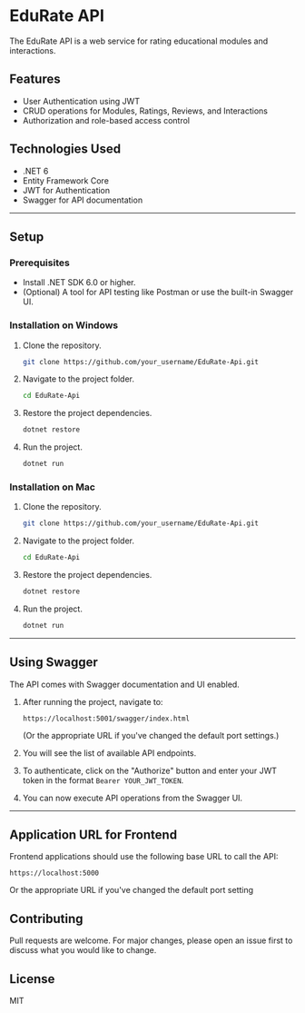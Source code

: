 ﻿# EduRate API

The EduRate API is a web service for rating educational modules and interactions.

## Features

- User Authentication using JWT
- CRUD operations for Modules, Ratings, Reviews, and Interactions
- Authorization and role-based access control

## Technologies Used

- .NET 6
- Entity Framework Core
- JWT for Authentication
- Swagger for API documentation

---

## Setup

### Prerequisites

- Install .NET SDK 6.0 or higher.
- (Optional) A tool for API testing like Postman or use the built-in Swagger UI.

### Installation on Windows

1. Clone the repository.
    ```bash
    git clone https://github.com/your_username/EduRate-Api.git
    ```

2. Navigate to the project folder.
    ```bash
    cd EduRate-Api
    ```

3. Restore the project dependencies.
    ```bash
    dotnet restore
    ```

4. Run the project.
    ```bash
    dotnet run
    ```

### Installation on Mac

1. Clone the repository.
    ```bash
    git clone https://github.com/your_username/EduRate-Api.git
    ```

2. Navigate to the project folder.
    ```bash
    cd EduRate-Api
    ```

3. Restore the project dependencies.
    ```bash
    dotnet restore
    ```

4. Run the project.
    ```bash
    dotnet run
    ```

---

## Using Swagger

The API comes with Swagger documentation and UI enabled.

1. After running the project, navigate to:
    ```
    https://localhost:5001/swagger/index.html
    ```
   (Or the appropriate URL if you've changed the default port settings.)

2. You will see the list of available API endpoints.

3. To authenticate, click on the "Authorize" button and enter your JWT token in the format `Bearer YOUR_JWT_TOKEN`.

4. You can now execute API operations from the Swagger UI.

---
## Application URL for Frontend

Frontend applications should use the following base URL to call the API:
   ```
   https://localhost:5000
   ```
Or the appropriate URL if you've changed the default port setting

## Contributing

Pull requests are welcome. For major changes, please open an issue first to discuss what you would like to change.

## License

MIT
